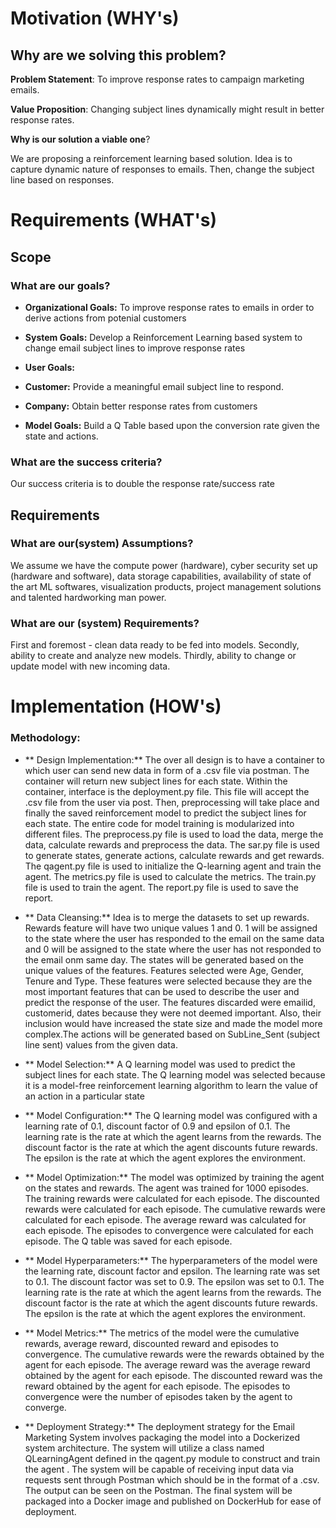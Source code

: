 # **Motivation (WHY's)**

## **Why are we solving this problem?**

**Problem Statement**: To improve response rates to campaign marketing emails. 

 **Value Proposition**: Changing subject lines dynamically might result in better response rates.

 **Why is our solution a viable one**?

We are proposing a reinforcement learning based solution. Idea is to capture dynamic nature of responses to emails. Then, change the subject line based on responses.

# **Requirements (WHAT's)**

## **Scope**

### What are our goals?
- **Organizational Goals:** To improve response rates to emails in order to derive actions from potenial customers
- **System Goals:** Develop a Reinforcement Learning based system to change email subject lines to improve response rates

- **User Goals:**
- **Customer:** Provide a meaningful email subject line to respond.
- **Company:** Obtain better response rates from customers
- **Model Goals:** Build a Q Table based upon the conversion rate given the state and actions.

### What are the success criteria?
Our success criteria is to double the response rate/success rate

## **Requirements**

### **What are our(system) Assumptions?**
We assume we have the compute power (hardware), cyber security set up (hardware and software), data storage capabilities, availability of state of the art ML softwares, visualization products, project management solutions and talented hardworking man power.

### **What are our (system) Requirements?**
First and foremost - clean data ready to be fed into models. Secondly, ability to create and analyze new models. Thirdly, ability to change or update model with new incoming data.

# **Implementation (HOW's)**

### **Methodology:** 

- ** Design Implementation:** The over all design is to have a container to which user can send new data  in form of a .csv file via postman. The container will return new subject lines for each state. Within the container, interface is the deployment.py file. This file will accept the .csv file from the user via post. Then, preprocessing will take place and finally the saved reinforcement model to predict the subject lines for each state. The entire code for model training is modularized into different files. The preprocess.py file is used to load the data, merge the data, calculate rewards and preprocess the data. The sar.py file is used to generate states, generate actions, calculate rewards and get rewards. The qagent.py file is used to initialize the Q-learning agent and train the agent. The metrics.py file is used to calculate the metrics. The train.py file is used to train the agent. The report.py file is used to save the report.

- ** Data Cleansing:** Idea is to merge the datasets to set up rewards. Rewards feature will have two unique values 1 and 0. 1 will be assigned to the state where the user has responded to the email on the same data and 0 will be assigned to the state where the user has not responded to the email onm same day. The states will be generated based on the unique values of the features. Features selected were Age, Gender, Tenure and Type. These features were selected because they are the most important features that can be used to describe the user and predict the response of the user. The features discarded were emailid, customerid, dates because they were not deemed important. Also, their inclusion would have increased the state size and made the model more complex.The actions will be generated based on SubLine_Sent (subject line sent) values from the given data.

- ** Model Selection:** A Q learning model was used to predict the subject lines for each state. The Q learning model was selected because it is a model-free reinforcement learning algorithm to learn the value of an action in a particular state

- ** Model Configuration:** The Q learning model was configured with a learning rate of 0.1, discount factor of 0.9 and epsilon of 0.1. The learning rate is the rate at which the agent learns from the rewards. The discount factor is the rate at which the agent discounts future rewards. The epsilon is the rate at which the agent explores the environment.

- ** Model Optimization:** The model was optimized by training the agent on the states and rewards. The agent was trained for 1000 episodes. The training rewards were calculated for each episode. The discounted rewards were calculated for each episode. The cumulative rewards were calculated for each episode. The average reward was calculated for each episode. The episodes to convergence were calculated for each episode. The Q table was saved for each episode.

- ** Model Hyperparameters:** The hyperparameters of the model were the learning rate, discount factor and epsilon. The learning rate was set to 0.1. The discount factor was set to 0.9. The epsilon was set to 0.1. The learning rate is the rate at which the agent learns from the rewards. The discount factor is the rate at which the agent discounts future rewards. The epsilon is the rate at which the agent explores the environment.

- ** Model Metrics:** The metrics of the model were the cumulative rewards, average reward, discounted reward and episodes to convergence. The cumulative rewards were the rewards obtained by the agent for each episode. The average reward was the average reward obtained by the agent for each episode. The discounted reward was the reward obtained by the agent for each episode. The episodes to convergence were the number of episodes taken by the agent to converge.

- ** Deployment Strategy:** The deployment strategy for the Email Marketing System involves packaging the model into a Dockerized system architecture. The system will utilize a class named QLearningAgent defined in the qagent.py module to construct and train the agent . The system will be capable of receiving input data  via requests sent through Postman  which should be in the format of a .csv. The output can be seen on the Postman. The final system will be packaged into a Docker image and published on DockerHub for ease of deployment.



